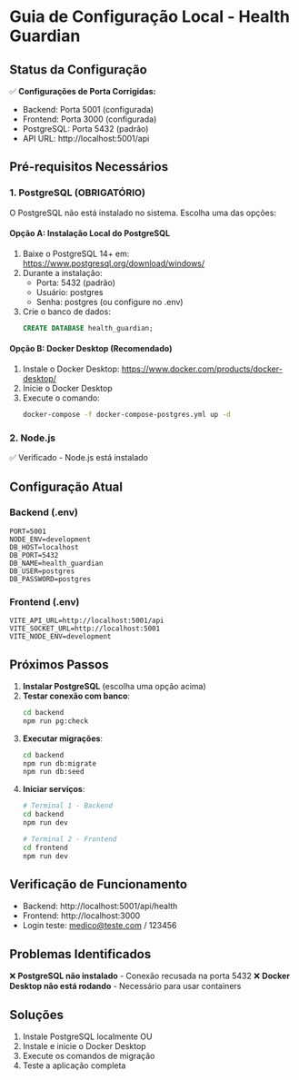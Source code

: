 # Guia de Configuração Local - Health Guardian

## Status da Configuração

✅ **Configurações de Porta Corrigidas:**
- Backend: Porta 5001 (configurada)
- Frontend: Porta 3000 (configurada)
- PostgreSQL: Porta 5432 (padrão)
- API URL: http://localhost:5001/api

## Pré-requisitos Necessários

### 1. PostgreSQL (OBRIGATÓRIO)
O PostgreSQL não está instalado no sistema. Escolha uma das opções:

#### Opção A: Instalação Local do PostgreSQL
1. Baixe o PostgreSQL 14+ em: https://www.postgresql.org/download/windows/
2. Durante a instalação:
   - Porta: 5432 (padrão)
   - Usuário: postgres
   - Senha: postgres (ou configure no .env)
3. Crie o banco de dados:
   ```sql
   CREATE DATABASE health_guardian;
   ```

#### Opção B: Docker Desktop (Recomendado)
1. Instale o Docker Desktop: https://www.docker.com/products/docker-desktop/
2. Inicie o Docker Desktop
3. Execute o comando:
   ```bash
   docker-compose -f docker-compose-postgres.yml up -d
   ```

### 2. Node.js
✅ Verificado - Node.js está instalado

## Configuração Atual

### Backend (.env)
```env
PORT=5001
NODE_ENV=development
DB_HOST=localhost
DB_PORT=5432
DB_NAME=health_guardian
DB_USER=postgres
DB_PASSWORD=postgres
```

### Frontend (.env)
```env
VITE_API_URL=http://localhost:5001/api
VITE_SOCKET_URL=http://localhost:5001
VITE_NODE_ENV=development
```

## Próximos Passos

1. **Instalar PostgreSQL** (escolha uma opção acima)
2. **Testar conexão com banco**:
   ```bash
   cd backend
   npm run pg:check
   ```
3. **Executar migrações**:
   ```bash
   cd backend
   npm run db:migrate
   npm run db:seed
   ```
4. **Iniciar serviços**:
   ```bash
   # Terminal 1 - Backend
   cd backend
   npm run dev
   
   # Terminal 2 - Frontend
   cd frontend
   npm run dev
   ```

## Verificação de Funcionamento

- Backend: http://localhost:5001/api/health
- Frontend: http://localhost:3000
- Login teste: medico@teste.com / 123456

## Problemas Identificados

❌ **PostgreSQL não instalado** - Conexão recusada na porta 5432
❌ **Docker Desktop não está rodando** - Necessário para usar containers

## Soluções

1. Instale PostgreSQL localmente OU
2. Instale e inicie o Docker Desktop
3. Execute os comandos de migração
4. Teste a aplicação completa